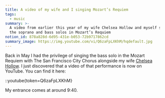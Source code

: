 ```yaml
---
title: A video of my wife and I singing Mozart’s Requiem
tags:
  - music
summary: >-
  A video from earlier this year of my wife Chelsea Hollow and myself singing
  the soprano and bass solos in Mozart’s Requiem
notion_id: 878a828d-6d95-431e-b053-72b9717862cd
summary_image: https://img.youtube.com/vi/Q6zaFpLXKhM/hqdefault.jpg
---
```

Back in May I had the privilege of singing the bass solo in the Mozart Requiem with The San Francisco City Chorus alongside my wife [Chelsea Hollow](https://www.chelseahollow.com/). I just discovered that a video of that performance is now on YouTube. You can find it here:

::youtube{token=Q6zaFpLXKhM}

My entrance comes at around 9:40.
